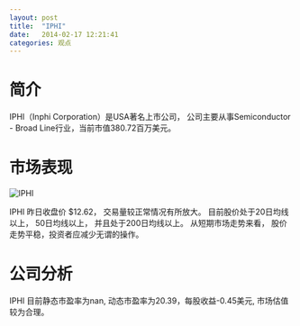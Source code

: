 ```yaml
---
layout: post
title:  "IPHI"
date:   2014-02-17 12:21:41
categories: 观点
---
```


# 简介
IPHI（Inphi Corporation）是USA著名上市公司，
公司主要从事Semiconductor - Broad Line行业，当前市值380.72百万美元。

# 市场表现

![IPHI](http://finviz.com/chart.ashx?t=IPHI&ty=c&ta=1&p=d&s=l)

IPHI 昨日收盘价 $12.62，
交易量较正常情况有所放大。
目前股价处于20日均线以上，
50日均线以上，
并且处于200日均线以上。
从短期市场走势来看，
股价走势平稳，投资者应减少无谓的操作。

# 公司分析
IPHI 目前静态市盈率为nan, 动态市盈率为20.39，每股收益-0.45美元,
市场估值较为合理。
